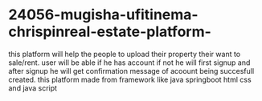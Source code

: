 # 24056-mugisha-ufitinema-chrispinreal-estate-platform-
this platform will help the people to upload their property their want to sale/rent. user will be able if he has account if not he will first signup and after signup he will get confirmation message of acoount being succesfull created. this platform made from framework like java  springboot html css and java script 
